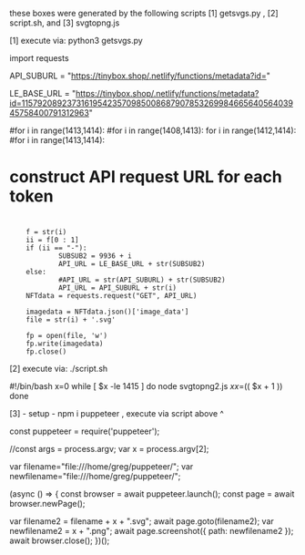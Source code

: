 these boxes were generated by the following scripts [1] getsvgs.py , [2] script.sh, and [3] svgtopng.js




[1]  execute via: python3 getsvgs.py

import requests

API_SUBURL = "https://tinybox.shop/.netlify/functions/metadata?id="

LE_BASE_URL = "https://tinybox.shop/.netlify/functions/metadata?id=11579208923731619542357098500868790785326998466564056403945758400791312963"

#for i in range(1413,1414):
#for i in range(1408,1413):
for i in range(1412,1414):
#for i in range(1413,1414):

#
#       construct API request URL for each token
#
        f = str(i)
        ii = f[0 : 1]
        if (ii == "-"):
                SUBSUB2 = 9936 + i
                API_URL = LE_BASE_URL + str(SUBSUB2)
        else:
                #API_URL = str(API_SUBURL) + str(SUBSUB2)
                API_URL = API_SUBURL + str(i)
        NFTdata = requests.request("GET", API_URL)

        imagedata = NFTdata.json()['image_data']
        file = str(i) + '.svg'

        fp = open(file, 'w')
        fp.write(imagedata)
        fp.close()


[2]  execute via: ./script.sh

#!/bin/bash
x=0
while [ $x -le 1415 ]
do
  node svgtopng2.js $x
  x=$(( $x + 1 ))
done



[3]  - setup - npm i puppeteer  , execute via script above ^

const puppeteer = require('puppeteer');

//const args = process.argv;
var x = process.argv[2];

var filename="file:///home/greg/puppeteer/";
var newfilename="file:///home/greg/puppeteer/";



(async () => {
  const browser = await puppeteer.launch();
  const page = await browser.newPage();

  var filename2 = filename + x + ".svg";
  await page.goto(filename2);
  var newfilename2 =  x + ".png";
  await page.screenshot({ path: newfilename2 });
  await browser.close();
})();








